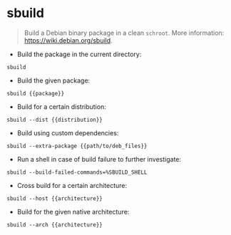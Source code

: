 # sbuild

> Build a Debian binary package in a clean `schroot`.
> More information: <https://wiki.debian.org/sbuild>.

- Build the package in the current directory:

`sbuild`

- Build the given package:

`sbuild {{package}}`

- Build for a certain distribution:

`sbuild --dist {{distribution}}`

- Build using custom dependencies:

`sbuild --extra-package {{path/to/deb_files}}`

- Run a shell in case of build failure to further investigate:

`sbuild --build-failed-commands=%SBUILD_SHELL`

- Cross build for a certain architecture:

`sbuild --host {{architecture}}`

- Build for the given native architecture:

`sbuild --arch {{architecture}}`
